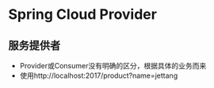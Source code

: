 # Spring Cloud Provider

## 服务提供者

*   Provider或Consumer没有明确的区分，根据具体的业务而来
*   使用http://localhost:2017/product?name=jettang



